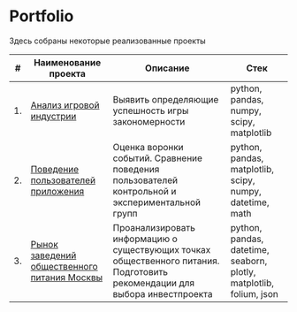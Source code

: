 # Portfolio

Здесь собраны некоторые реализованные проекты

| #    | Наименование проекта                | Описание                                                     | Стек                                                         |
| ---- | ------------------------------------------------------------ | ------------------------------------------------------------ | ------------------------------------------------------------ |
| 1.   | [Анализ игровой индустрии](https://github.com/Mikhail-Netrebin/Portfolio/blob/main/Game%20industry) | Выявить определяющие успешность игры закономерности | python, pandas, numpy, scipy, matplotlib       |
| 2.   | [Поведение пользователей приложения](https://github.com/Mikhail-Netrebin/Portfolio/tree/main/Funnel%20of%20events) | Оценка воронки событий. Сравнение поведения пользователей контрольной и экспериментальной групп| python, pandas, matplotlib, scipy, numpy, datetime, math |
| 3.   | [Рынок заведений общественного питания Москвы](https://github.com/Mikhail-Netrebin/Portfolio/tree/a381b5c0722c2d73cb377fcc2f5de812336a156d/Places%20of%20Moscow) | Проанализировать информацию о существующих точках общественного питания. Подготовить рекомендации для выбора инвестпроекта             | python, pandas, datetime, seaborn, plotly, matplotlib, folium, json |

